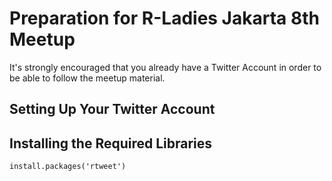 # Preparation for R-Ladies Jakarta 8th Meetup

It's strongly encouraged that you already have a Twitter Account in order to be able to follow the meetup material. 

## Setting Up Your Twitter Account

## Installing the Required Libraries
```
install.packages('rtweet')
```


